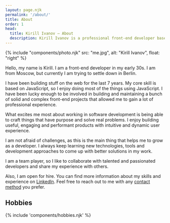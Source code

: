 ```yaml
---
layout: page.njk
permalink: '/about/'
title: About
order: 1
head:
  title: Kirill Ivanov – About
  description: Kirill Ivanov is a professional front-end developer based in Berlin, Germany.
---
```


{% include "components/photo.njk" src: "me.jpg", alt: "Kirill Ivanov", float: "right" %}

Hello, my name is Kirill. I am a front-end developer in my early 30s. I am from Moscow, but currently I am trying to settle down in Berlin.

I have been building stuff on the web for the last 7 years. My core skill is based on JavaScript, so I enjoy doing most of the things using JavaScript. I have been lucky enough to be involved in building and maintaining a bunch of solid and complex front-end projects that allowed me to gain a lot of professional experience.

What excites me most about working in software development is being able to craft things that have purpose and solve real problems. I enjoy building useful, engaging and performant products with intuitive and dynamic user experience.

I am not afraid of challenges, as this is the main thing that helps me to grow as a developer. I always keep learning new technologies, tools and development approaches to come up with better solutions in my work.

I am a team player, so I like to collaborate with talented and passionated developers and share my experience with others.

Also, I am open for hire. You can find more information about my skills and experience on <a href="https://www.linkedin.com/in/kirillunlimited" target="_blank" rel="noopener noreferrer">LinkedIn</a>. Feel free to reach out to me with any [contact method](/contact/) you prefer.

## Hobbies

{% include 'components/hobbies.njk' %}
